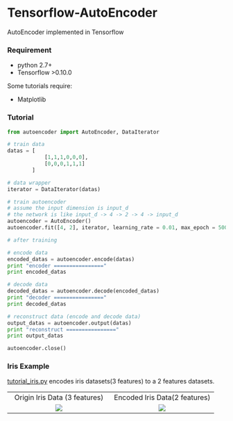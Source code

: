 # Tensorflow-AutoEncoder
AutoEncoder implemented in Tensorflow

### Requirement

+ python 2.7+
+ Tensorflow >0.10.0 

Some tutorials require:

+ Matplotlib


### Tutorial

```python
from autoencoder import AutoEncoder, DataIterator

# train data
datas = [
            [1,1,1,0,0,0],
            [0,0,0,1,1,1]
        ]

# data wrapper
iterator = DataIterator(datas)

# train autoencoder
# assume the input dimension is input_d
# the network is like input_d -> 4 -> 2 -> 4 -> input_d
autoencoder = AutoEncoder()
autoencoder.fit([4, 2], iterator, learning_rate = 0.01, max_epoch = 5000)

# after training

# encode data
encoded_datas = autoencoder.encode(datas)
print "encoder ================"
print encoded_datas 

# decode data
decoded_datas = autoencoder.decode(encoded_datas)
print "decoder ================"
print decoded_datas

# reconstruct data (encode and decode data)
output_datas = autoencoder.output(datas)
print "reconstruct ================"
print output_datas

autoencoder.close()
```

### Iris Example

[tutorial_iris.py](https://github.com/CrawlScript/Tensorflow-AutoEncoder/blob/master/tutorial_iris.py) encodes iris datasets(3 features) to a 2 features datasets.

<table style="text-align:center"><tr><td style="width:50%">Origin Iris Data (3 features)</td><td style="width:50%">Encoded Iris Data(2 features)</td></tr>
<tr><td><img src="https://raw.githubusercontent.com/CrawlScript/Tensorflow-AutoEncoder/master/tutorial_datasets/iris/imgs/origin_iris_data.png"></img></td><td><img src="https://raw.githubusercontent.com/CrawlScript/Tensorflow-AutoEncoder/master/tutorial_datasets/iris/imgs/encoded_iris_data.png"></img></td></tr>
</table>

